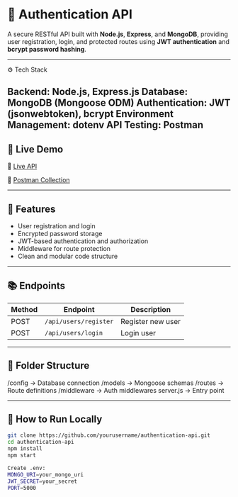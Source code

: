 # 🔐 Authentication API

A secure RESTful API built with **Node.js**, **Express**, and **MongoDB**, providing user registration, login, and protected routes using **JWT authentication** and **bcrypt password hashing**.

---

⚙️ Tech Stack

Backend: Node.js, Express.js
Database: MongoDB (Mongoose ODM)
Authentication: JWT (jsonwebtoken), bcrypt
Environment Management: dotenv
API Testing: Postman
---

## 🚀 Live Demo
🔗 [Live API](https://authentication-api-b4jt.onrender.com)

🧪 [Postman Collection](https://vrushabhbhotmange01-5159632.postman.co/workspace/Vrushabh-Bhotmange's-Workspace~af3d36d0-36b4-4bf2-8033-3f2374248426/request/49645752-ca19a95a-af06-4ea5-9fa5-db35915c88ea?action=share&creator=49645752)

---

## 🧱 Features
- User registration and login  
- Encrypted password storage  
- JWT-based authentication and authorization  
- Middleware for route protection  
- Clean and modular code structure  

---

## 📚 Endpoints

| Method | Endpoint | Description |
|--------|-----------|-------------|
| POST | `/api/users/register` | Register new user |
| POST | `/api/users/login` | Login user |


---

## 🧩 Folder Structure

/config         → Database connection
/models         → Mongoose schemas
/routes         → Route definitions
/middleware     → Auth middlewares
server.js       → Entry point



---

## 🧰 How to Run Locally
```bash
git clone https://github.com/yourusername/authentication-api.git
cd authentication-api
npm install
npm start

Create .env:
MONGO_URI=your_mongo_uri
JWT_SECRET=your_secret
PORT=5000

